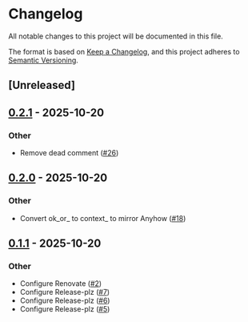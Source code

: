 # Changelog

All notable changes to this project will be documented in this file.

The format is based on [Keep a Changelog](https://keepachangelog.com/en/1.0.0/),
and this project adheres to [Semantic Versioning](https://semver.org/spec/v2.0.0.html).

## [Unreleased]

## [0.2.1](https://github.com/kosolabs/axum-anyhow/compare/v0.2.0...v0.2.1) - 2025-10-20

### Other

- Remove dead comment ([#26](https://github.com/kosolabs/axum-anyhow/pull/26))

## [0.2.0](https://github.com/kosolabs/axum-anyhow/compare/v0.1.1...v0.2.0) - 2025-10-20

### Other

- Convert ok_or_ to context_ to mirror Anyhow ([#18](https://github.com/kosolabs/axum-anyhow/pull/18))

## [0.1.1](https://github.com/kosolabs/axum-anyhow/compare/v0.1.0...v0.1.1) - 2025-10-20

### Other

- Configure Renovate ([#2](https://github.com/kosolabs/axum-anyhow/pull/2))
- Configure Release-plz ([#7](https://github.com/kosolabs/axum-anyhow/pull/7))
- Configure Release-plz ([#6](https://github.com/kosolabs/axum-anyhow/pull/6))
- Configure Release-plz ([#5](https://github.com/kosolabs/axum-anyhow/pull/5))
